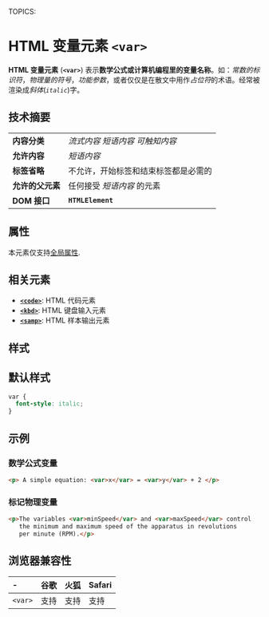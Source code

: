 TOPICS: <var>

# HTML 变量元素 `<var>`

**HTML 变量元素** (**`<var>`**) 表示**数学公式或计算机编程里的变量名称**。如：*常数的标识符*，*物理量的符号*，*功能参数*，或者仅仅是在散文中用作*占位符*的术语。经常被渲染成*斜体*(*`italic`*)字。

## 技术摘要

|  |  |
| :-- | :-- |
| **内容分类** | *流式内容* *短语内容* *可触知内容* |
| **允许内容** | *短语内容* |
| **标签省略** | 不允许，开始标签和结束标签都是必需的 |
| **允许的父元素** | 任何接受 *短语内容* 的元素 |
| **DOM 接口** | **`HTMLElement`** |

## 属性

本元素仅支持[全局属性](/zh-hans/webfrontend/HTML_Global_Attributes).

## 相关元素

- **[`<code>`](/zh-hans/webfrontend/<code>)**: HTML 代码元素
- **[`<kbd>`](/en/webfrontend/<kbd>)**: HTML 键盘输入元素
- **[`<samp>`](/en/webfrontend/<samp>)**: HTML 样本输出元素

## 样式

## 默认样式

```css
var {
  font-style: italic;
}
```

## 示例

### 数学公式变量

```html
<p> A simple equation: <var>x</var> = <var>y</var> + 2 </p>
```

### 标记物理变量

```html
<p>The variables <var>minSpeed</var> and <var>maxSpeed</var> control
   the minimum and maximum speed of the apparatus in revolutions
   per minute (RPM).</p>
```

## 浏览器兼容性

| - | 谷歌 | 火狐 | Safari |
| :--- | :--- | :--- | :--- |
| `<var>` | 支持 | 支持 | 支持 |
